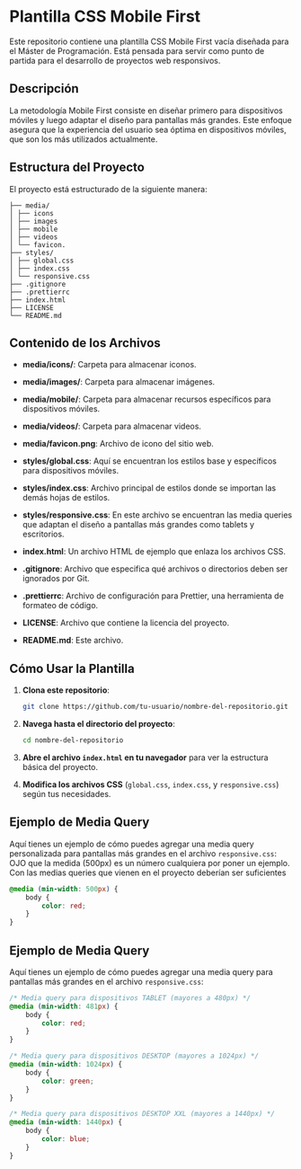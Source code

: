 # Plantilla CSS Mobile First

Este repositorio contiene una plantilla CSS Mobile First vacía diseñada para el Máster de Programación. Está pensada para servir como punto de partida para el desarrollo de proyectos web responsivos.

## Descripción

La metodología Mobile First consiste en diseñar primero para dispositivos móviles y luego adaptar el diseño para pantallas más grandes. Este enfoque asegura que la experiencia del usuario sea óptima en dispositivos móviles, que son los más utilizados actualmente.

## Estructura del Proyecto

El proyecto está estructurado de la siguiente manera:

```
├── media/
│ ├── icons
│ ├── images
│ ├── mobile
│ ├── videos
│ └── favicon.
├── styles/
│ ├── global.css
│ ├── index.css
│ └── responsive.css
├── .gitignore
├── .prettierrc
├── index.html
├── LICENSE
└── README.md
```


## Contenido de los Archivos

- **media/icons/**: Carpeta para almacenar iconos.
- **media/images/**: Carpeta para almacenar imágenes.
- **media/mobile/**: Carpeta para almacenar recursos específicos para dispositivos móviles.
- **media/videos/**: Carpeta para almacenar videos.
- **media/favicon.png**: Archivo de icono del sitio web.

- **styles/global.css**: Aquí se encuentran los estilos base y específicos para dispositivos móviles.
- **styles/index.css**: Archivo principal de estilos donde se importan las demás hojas de estilos.
- **styles/responsive.css**: En este archivo se encuentran las media queries que adaptan el diseño a pantallas más grandes como tablets y escritorios.

- **index.html**: Un archivo HTML de ejemplo que enlaza los archivos CSS.
- **.gitignore**: Archivo que especifica qué archivos o directorios deben ser ignorados por Git.
- **.prettierrc**: Archivo de configuración para Prettier, una herramienta de formateo de código.
- **LICENSE**: Archivo que contiene la licencia del proyecto.
- **README.md**: Este archivo.

## Cómo Usar la Plantilla

1. **Clona este repositorio**:
    ```bash
    git clone https://github.com/tu-usuario/nombre-del-repositorio.git
    ```

2. **Navega hasta el directorio del proyecto**:
    ```bash
    cd nombre-del-repositorio
    ```

3. **Abre el archivo `index.html` en tu navegador** para ver la estructura básica del proyecto.

4. **Modifica los archivos CSS** (`global.css`, `index.css`, y `responsive.css`) según tus necesidades. 

## Ejemplo de Media Query

Aquí tienes un ejemplo de cómo puedes agregar una media query personalizada para pantallas más grandes en el archivo `responsive.css`: OJO que la medida (500px) es un número cualquiera por poner un ejemplo. Con las medias queries que vienen en el proyecto deberían ser suficientes

```css
@media (min-width: 500px) {
	body {
        color: red;
    }
}
```

## Ejemplo de Media Query

Aquí tienes un ejemplo de cómo puedes agregar una media query para pantallas más grandes en el archivo `responsive.css`:

```css
/* Media query para dispositivos TABLET (mayores a 480px) */
@media (min-width: 481px) {
    body {
        color: red;
    }
}

/* Media query para dispositivos DESKTOP (mayores a 1024px) */
@media (min-width: 1024px) {
    body {
        color: green;
    }
}

/* Media query para dispositivos DESKTOP XXL (mayores a 1440px) */
@media (min-width: 1440px) {
    body {
        color: blue;
    }
}

```